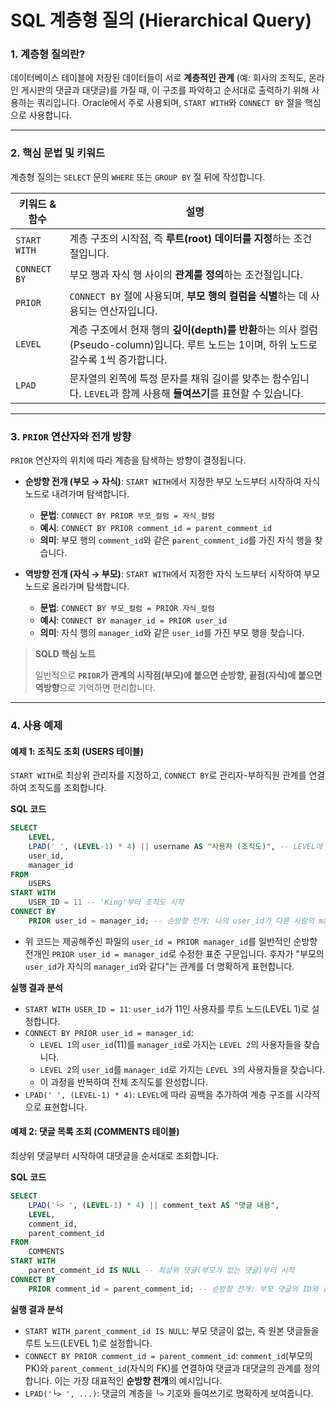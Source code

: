 # SQL 계층형 질의 (Hierarchical Query)

### **1. 계층형 질의란?**

데이터베이스 테이블에 저장된 데이터들이 서로 **계층적인 관계** (예: 회사의 조직도, 온라인 게시판의 댓글과 대댓글)를 가질 때, 이 구조를 파악하고 순서대로 출력하기 위해 사용하는 쿼리입니다. Oracle에서 주로 사용되며, `START WITH`와 `CONNECT BY` 절을 핵심으로 사용합니다.

-----

### **2. 핵심 문법 및 키워드**

계층형 질의는 `SELECT` 문의 `WHERE` 또는 `GROUP BY` 절 뒤에 작성합니다.

| 키워드 & 함수 | 설명 |
| --- | --- |
| `START WITH` | 계층 구조의 시작점, 즉 **루트(root) 데이터를 지정**하는 조건절입니다. |
| `CONNECT BY` | 부모 행과 자식 행 사이의 **관계를 정의**하는 조건절입니다. |
| `PRIOR` | `CONNECT BY` 절에 사용되며, **부모 행의 컬럼을 식별**하는 데 사용되는 연산자입니다. |
| `LEVEL` | 계층 구조에서 현재 행의 **깊이(depth)를 반환**하는 의사 컬럼(Pseudo-column)입니다. 루트 노드는 1이며, 하위 노드로 갈수록 1씩 증가합니다. |
| `LPAD` | 문자열의 왼쪽에 특정 문자를 채워 길이를 맞추는 함수입니다. `LEVEL`과 함께 사용해 **들여쓰기**를 표현할 수 있습니다. |

-----

### **3. `PRIOR` 연산자와 전개 방향**

`PRIOR` 연산자의 위치에 따라 계층을 탐색하는 방향이 결정됩니다.

  - **순방향 전개 (부모 → 자식)**: `START WITH`에서 지정한 부모 노드부터 시작하여 자식 노드로 내려가며 탐색합니다.

      - **문법**: `CONNECT BY PRIOR 부모_컬럼 = 자식_컬럼`
      - **예시**: `CONNECT BY PRIOR comment_id = parent_comment_id`
      - **의미**: 부모 행의 `comment_id`와 같은 `parent_comment_id`를 가진 자식 행을 찾습니다.

  - **역방향 전개 (자식 → 부모)**: `START WITH`에서 지정한 자식 노드부터 시작하여 부모 노드로 올라가며 탐색합니다.

      - **문법**: `CONNECT BY 부모_컬럼 = PRIOR 자식_컬럼`
      - **예시**: `CONNECT BY manager_id = PRIOR user_id`
      - **의미**: 자식 행의 `manager_id`와 같은 `user_id`를 가진 부모 행을 찾습니다.

> **SQLD 핵심 노트**
>
>  일반적으로 **`PRIOR`가 관계의 시작점(부모)에 붙으면 순방향, 끝점(자식)에 붙으면 역방향**으로 기억하면 편리합니다.

-----

### **4. 사용 예제**

#### **예제 1: 조직도 조회 (USERS 테이블)**

`START WITH`로 최상위 관리자를 지정하고, `CONNECT BY`로 관리자-부하직원 관계를 연결하여 조직도를 조회합니다.

**SQL 코드**

```sql
SELECT
    LEVEL,
    LPAD(' ', (LEVEL-1) * 4) || username AS "사용자 (조직도)", -- LEVEL에 따라 들여쓰기
    user_id,
    manager_id
FROM
    USERS
START WITH
    USER_ID = 11 -- 'King'부터 조직도 시작
CONNECT BY
    PRIOR user_id = manager_id; -- 순방향 전개: 나의 user_id가 다른 사람의 manager_id와 같다면, 그 사람은 나의 부하직원.
```

  * 위 코드는 제공해주신 파일의 `user_id = PRIOR manager_id`를 일반적인 순방향 전개인 `PRIOR user_id = manager_id`로 수정한 표준 구문입니다. 후자가 "부모의 `user_id`가 자식의 `manager_id`와 같다"는 관계를 더 명확하게 표현합니다.

**실행 결과 분석**

  - `START WITH USER_ID = 11`: `user_id`가 11인 사용자를 루트 노드(LEVEL 1)로 설정합니다.
  - `CONNECT BY PRIOR user_id = manager_id`:
      - `LEVEL 1`의 `user_id`(11)를 `manager_id`로 가지는 `LEVEL 2`의 사용자들을 찾습니다.
      - `LEVEL 2`의 `user_id`를 `manager_id`로 가지는 `LEVEL 3`의 사용자들을 찾습니다.
      - 이 과정을 반복하여 전체 조직도를 완성합니다.
  - `LPAD(' ', (LEVEL-1) * 4)`: `LEVEL`에 따라 공백을 추가하여 계층 구조를 시각적으로 표현합니다.

#### **예제 2: 댓글 목록 조회 (COMMENTS 테이블)**

최상위 댓글부터 시작하여 대댓글을 순서대로 조회합니다.

**SQL 코드**

```sql
SELECT
    LPAD('└> ', (LEVEL-1) * 4) || comment_text AS "댓글 내용",
    LEVEL,
    comment_id,
    parent_comment_id
FROM
    COMMENTS
START WITH
    parent_comment_id IS NULL -- 최상위 댓글(부모가 없는 댓글)부터 시작
CONNECT BY
    PRIOR comment_id = parent_comment_id; -- 순방향 전개: 부모 댓글의 ID와 같은 parent_comment_id를 가진 자식 댓글을 찾음
```

**실행 결과 분석**

  - `START WITH parent_comment_id IS NULL`: 부모 댓글이 없는, 즉 원본 댓글들을 루트 노드(LEVEL 1)로 설정합니다.
  - `CONNECT BY PRIOR comment_id = parent_comment_id`: `comment_id`(부모의 PK)와 `parent_comment_id`(자식의 FK)를 연결하여 댓글과 대댓글의 관계를 정의합니다. 이는 가장 대표적인 **순방향 전개**의 예시입니다.
  - `LPAD('└> ', ...)`: 댓글의 계층을 `└>` 기호와 들여쓰기로 명확하게 보여줍니다.
